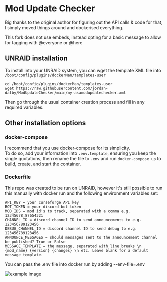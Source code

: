 # Mod Update Checker
  
Big thanks to the original author for figuring out the API calls & code for that, I simply moved things around and dockerised everything.  
  
This fork does not use embeds, instead opting for a basic message to allow for tagging with @everyone or @here  
  
  
## UNRAID installation  
  
To install into your UNRAID system, you can wget the template XML file into ```/boot/config/plugins/dockerMan/templates-user```  
  
```
cd /boot/config/plugins/dockerMan/templates-user
wget https://raw.githubusercontent.com/jordan-dalby/ModUpdateChecker/main/my-asamodupdatechecker.xml
```  
  
Then go through the usual container creation process and fill in any required variables.  
  
## Other installation options  
  
### docker-compose  
  
I recommend that you use docker-compose for its simplicity.  
To do so, add your information into ```.env.template```, ensuring you keep the single quotations, then rename the file to ```.env``` and run ```docker-compose up``` to build, create, and start the container.  
  

### Dockerfile  
  
This repo was created to be run on UNRAID, however it's still possible to run this manually with docker run and the following environment variables set: 
``` 
API_KEY = your curseforge API key  
BOT_TOKEN = your discord bot token  
MOD_IDS = mod id's to track, separated with a comma e.g. 12345678,87654321  
CHANNEL_ID = discord channel ID to send announcements to e.g. 123456789123456  
DEBUG_CHANNEL_ID = discord channel ID to send debug to e.g. 123456789123456  
ANNOUNCE_MESSAGES = should messages sent to the announcement channel be published? True or False  
MESSAGE_TEMPLATE = the message, separated with line breaks \n {mod_name} {version} {changes} \n etc. Leave blank for a default message template.
```
  
You can pass the .env file into docker run by adding --env-file=.env  
  
![example image](https://i.imgur.com/buqdM7I.png)